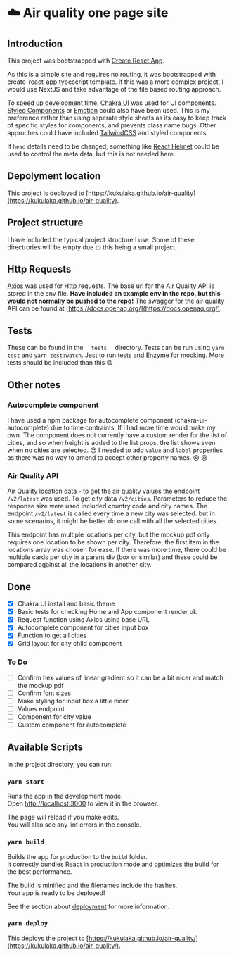#  :cloud: Air quality one page site

 ## Introduction 

This project was bootstrapped with [Create React App](https://github.com/facebook/create-react-app).

As this is a simple site and requires no routing, it was bootstrapped with create-react-app typescript template.  If this was a more complex project, I would use NextJS and take advantage of the file based routing approach.  

To speed up development time, [Chakra UI](https://chakra-ui.com) was used for UI components. [Styled Components](https://styled-components.com/docs/basics) or [Emotion](https://emotion.sh/docs/introduction) could also have been used. This is my preference rather than using seperate style sheets as its easy to keep track of specific styles for components, and prevents class name bugs. Other approches could have included [TailwindCSS](https://tailwindcss.com/docs/installation) and styled components. 

If `head` details need to be changed, something like [React Helmet](https://github.com/nfl/react-helmet) could be used to control the meta data, but this is not needed here.
## Depolyment location

 This project is deployed to [https://kukulaka.github.io/air-quality](https://kukulaka.github.io/air-quality).
## Project structure
I have included the typical project structure I use. Some of these directrories will be empty due to this being a small project. 

## Http Requests
[Axios](https://www.npmjs.com/package/axios) was used for Http requests. The base url for the Air Quality API is stored in the env file. **Have included an example env in the repo, but this would not normally be pushed to the repo!** The swagger for the air quality API can be found at [https://docs.openaq.org/](https://docs.openaq.org/).

## Tests
These can be found in the `__tests__` directory. Tests can be run using `yarn test` and `yarn test:watch`.  [Jest](https://jestjs.io/) to run tests and [Enzyme](https://enzymejs.github.io/enzyme/) for mocking. More tests should be included than this :smiley:


## Other notes

### Autocomplete component
I have used a npm package for autocomplete component (chakra-ui-autocomplete) due to time contraints.  If I had more time would make my own. The component does not currently have a custom render for the list of cities, and so when height is added to the list props, the list shows even when no cities are selected. :unamused:
I needed to add `value` and `label` properties as there was no way to amend to accept other property names.  :unamused: :unamused: 

### Air Quality API
Air Quality location data - to get the air quality values the endpoint `/v2/latest` was used. To get city data `/v2/cities`. Parameters to reduce the response size were used included country code and city names. The endpoint `/v2/latest` is called every time a new city was selected. but in some scenarios, it might be better do one call with all the selected cities. 

This endpoint has multiple locations per city, but the mockup pdf only requires one location to be shown per city. Therefore, the first item in the locations array was chosen for ease. If there was more time, there could be multiple cards per city in a parent div (box or similar) and these could be compared against all the locations in another city. 
## Done
- [x] Chakra UI install and basic theme
- [x] Basic tests for checking Home and App component render ok
- [x] Request function using Axios using base URL
- [x] Autocomplete component for cities input box
- [x] Function to get all cities 
- [x] Grid layout for city child component

### To Do
- [ ] Confirm hex values of linear gradient so it can be a bit nicer and match the mockup pdf
- [ ] Confirm font sizes
- [ ] Make styling for input box a little nicer
- [ ] Values endpoint
- [ ] Component for city value
- [ ] Custom component for autocomplete 

## Available Scripts

In the project directory, you can run:

### `yarn start`

Runs the app in the development mode.\
Open [http://localhost:3000](http://localhost:3000) to view it in the browser.

The page will reload if you make edits.\
You will also see any lint errors in the console.


### `yarn build`

Builds the app for production to the `build` folder.\
It correctly bundles React in production mode and optimizes the build for the best performance.

The build is minified and the filenames include the hashes.\
Your app is ready to be deployed!

See the section about [deployment](https://facebook.github.io/create-react-app/docs/deployment) for more information.

### `yarn deploy`
This deploys the project to [https://kukulaka.github.io/air-quality/](https://kukulaka.github.io/air-quality/).
